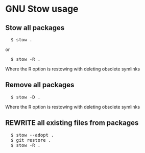 #  GNU Stow usage
## Stow all packages
<pre>
  $ stow .
</pre>
or
<pre>
  $ stow -R .
</pre>
Where the R option is restowing with deleting obsolete symlinks
## Remove all packages
<pre>
  $ stow -D .
</pre>
Where the R option is restowing with deleting obsolete symlinks 
## REWRITE all existing files from packages
<pre>
  $ stow --adopt .
  $ git restore .
  $ stow -R .
</pre>
